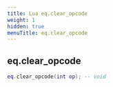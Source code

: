 ```yaml
---
title: Lua eq.clear_opcode
weight: 1
hidden: true
menuTitle: eq.clear_opcode
---
```

## eq.clear_opcode
```lua
eq.clear_opcode(int op); -- void
```